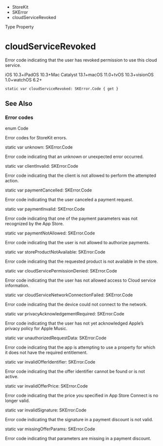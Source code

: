 

- StoreKit
- SKError
-  cloudServiceRevoked 

Type Property

# cloudServiceRevoked

Error code indicating that the user has revoked permission to use this cloud service.

iOS 10.3+iPadOS 10.3+Mac Catalyst 13.1+macOS 11.0+tvOS 10.3+visionOS 1.0+watchOS 6.2+

``` source
static var cloudServiceRevoked: SKError.Code { get }
```

## See Also

### Error codes

enum Code

Error codes for StoreKit errors.

static var unknown: SKError.Code

Error code indicating that an unknown or unexpected error occurred.

static var clientInvalid: SKError.Code

Error code indicating that the client is not allowed to perform the attempted action.

static var paymentCancelled: SKError.Code

Error code indicating that the user canceled a payment request.

static var paymentInvalid: SKError.Code

Error code indicating that one of the payment parameters was not recognized by the App Store.

static var paymentNotAllowed: SKError.Code

Error code indicating that the user is not allowed to authorize payments.

static var storeProductNotAvailable: SKError.Code

Error code indicating that the requested product is not available in the store.

static var cloudServicePermissionDenied: SKError.Code

Error code indicating that the user has not allowed access to Cloud service information.

static var cloudServiceNetworkConnectionFailed: SKError.Code

Error code indicating that the device could not connect to the network.

static var privacyAcknowledgementRequired: SKError.Code

Error code indicating that the user has not yet acknowledged Apple’s privacy policy for Apple Music.

static var unauthorizedRequestData: SKError.Code

Error code indicating that the app is attempting to use a property for which it does not have the required entitlement.

static var invalidOfferIdentifier: SKError.Code

Error code indicating that the offer identifier cannot be found or is not active.

static var invalidOfferPrice: SKError.Code

Error code indicating that the price you specified in App Store Connect is no longer valid.

static var invalidSignature: SKError.Code

Error code indicating that the signature in a payment discount is not valid.

static var missingOfferParams: SKError.Code

Error code indicating that parameters are missing in a payment discount.

